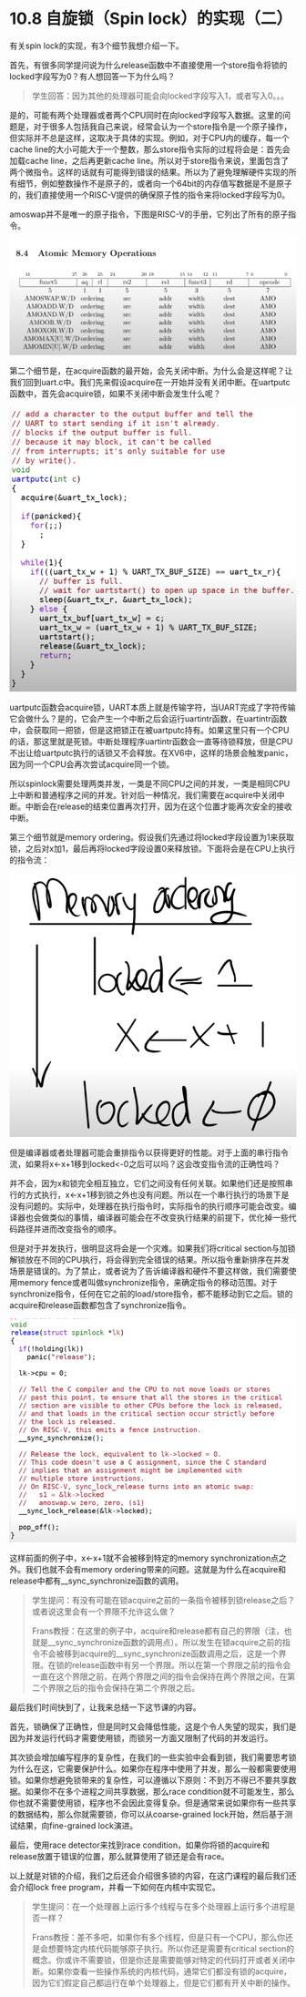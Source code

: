 # 10.8 自旋锁（Spin lock）的实现（二）

有关spin lock的实现，有3个细节我想介绍一下。

首先，有很多同学提问说为什么release函数中不直接使用一个store指令将锁的locked字段写为0？有人想回答一下为什么吗？

> 学生回答：因为其他的处理器可能会向locked字段写入1，或者写入0。。。

是的，可能有两个处理器或者两个CPU同时在向locked字段写入数据。这里的问题是，对于很多人包括我自己来说，经常会认为一个store指令是一个原子操作，但实际并不总是这样，这取决于具体的实现。例如，对于CPU内的缓存，每一个cache line的大小可能大于一个整数，那么store指令实际的过程将会是：首先会加载cache line，之后再更新cache line。所以对于store指令来说，里面包含了两个微指令。这样的话就有可能得到错误的结果。所以为了避免理解硬件实现的所有细节，例如整数操作不是原子的，或者向一个64bit的内存值写数据是不是原子的，我们直接使用一个RISC-V提供的确保原子性的指令来将locked字段写为0。

amoswap并不是唯一的原子指令，下图是RISC-V的手册，它列出了所有的原子指令。

![](../.gitbook/assets/image%20%28458%29.png)

第二个细节是，在acquire函数的最开始，会先关闭中断。为什么会是这样呢？让我们回到uart.c中。我们先来假设acquire在一开始并没有关闭中断。在uartputc函数中，首先会acquire锁，如果不关闭中断会发生什么呢？

![](../.gitbook/assets/image%20%28479%29.png)

uartputc函数会acquire锁，UART本质上就是传输字符，当UART完成了字符传输它会做什么？是的，它会产生一个中断之后会运行uartintr函数，在uartintr函数中，会获取同一把锁，但是这把锁正在被uartputc持有。如果这里只有一个CPU的话，那这里就是死锁。中断处理程序uartintr函数会一直等待锁释放，但是CPU不出让给uartputc执行的话锁又不会释放。在XV6中，这样的场景会触发panic，因为同一个CPU会再次尝试acquire同一个锁。

所以spinlock需要处理两类并发，一类是不同CPU之间的并发，一类是相同CPU上中断和普通程序之间的并发。针对后一种情况，我们需要在acquire中关闭中断。中断会在release的结束位置再次打开，因为在这个位置才能再次安全的接收中断。

第三个细节就是memory ordering。假设我们先通过将locked字段设置为1来获取锁，之后对x加1，最后再将locked字段设置0来释放锁。下面将会是在CPU上执行的指令流：

![](../.gitbook/assets/image%20%28456%29.png)

但是编译器或者处理器可能会重排指令以获得更好的性能。对于上面的串行指令流，如果将x&lt;-x+1移到locked&lt;-0之后可以吗？这会改变指令流的正确性吗？

并不会，因为x和锁完全相互独立，它们之间没有任何关联。如果他们还是按照串行的方式执行，x&lt;-x+1移到锁之外也没有问题。所以在一个串行执行的场景下是没有问题的。实际中，处理器在执行指令时，实际指令的执行顺序可能会改变。编译器也会做类似的事情，编译器可能会在不改变执行结果的前提下，优化掉一些代码路径并进而改变指令的顺序。

但是对于并发执行，很明显这将会是一个灾难。如果我们将critical section与加锁解锁放在不同的CPU执行，将会得到完全错误的结果。所以指令重新排序在并发场景是错误的。为了禁止，或者说为了告诉编译器和硬件不要这样做，我们需要使用memory fence或者叫做synchronize指令，来确定指令的移动范围。对于synchronize指令，任何在它之前的load/store指令，都不能移动到它之后。锁的acquire和release函数都包含了synchronize指令。

![](../.gitbook/assets/image%20%28467%29.png)

这样前面的例子中，x&lt;-x+1就不会被移到特定的memory synchronization点之外。我们也就不会有memory ordering带来的问题。这就是为什么在acquire和release中都有\_\_sync\_synchronize函数的调用。

> 学生提问：有没有可能在锁acquire之前的一条指令被移到锁release之后？或者说这里会有一个界限不允许这么做？
>
> Frans教授：在这里的例子中，acquire和release都有自己的界限（注，也就是\_\_sync\_synchronize函数的调用点）。所以发生在锁acquire之前的指令不会被移到acquire的\_\_sync\_synchronize函数调用之后，这是一个界限。在锁的release函数中有另一个界限。所以在第一个界限之前的指令会一直在这个界限之前，在两个界限之间的指令会保持在两个界限之间，在第二个界限之后的指令会保持在第二个界限之后。

最后我们时间快到了，让我来总结一下这节课的内容。

首先，锁确保了正确性，但是同时又会降低性能，这是个令人失望的现实，我们是因为并发运行代码才需要使用锁，而锁另一方面又限制了代码的并发运行。

其次锁会增加编写程序的复杂性，在我们的一些实验中会看到锁，我们需要思考锁为什么在这，它需要保护什么。如果你在程序中使用了并发，那么一般都需要使用锁。如果你想避免锁带来的复杂性，可以遵循以下原则：不到万不得已不要共享数据。如果你不在多个进程之间共享数据，那么race condition就不可能发生，那么你也就不需要使用锁，程序也不会因此变得复杂。但是通常来说如果你有一些共享的数据结构，那么你就需要锁，你可以从coarse-grained lock开始，然后基于测试结果，向fine-grained lock演进。

最后，使用race detector来找到race condition，如果你将锁的acquire和release放置于错误的位置，那么就算使用了锁还是会有race。

以上就是对锁的介绍，我们之后还会介绍很多锁的内容，在这门课程的最后我们还会介绍lock free program，并看一下如何在内核中实现它。

> 学生提问：在一个处理器上运行多个线程与在多个处理器上运行多个进程是否一样？
>
> Frans教授：差不多吧，如果你有多个线程，但是只有一个CPU，那么你还是会想要特定内核代码能够原子执行。所以你还是需要有critical section的概念。你或许不需要锁，但是你还是需要能够对特定的代码打开或者关闭中断。如果你查看一些操作系统的内核代码，通常它们都没有锁的acquire，因为它们假定自己都运行在单个处理器上，但是它们都有开关中断的操作。

